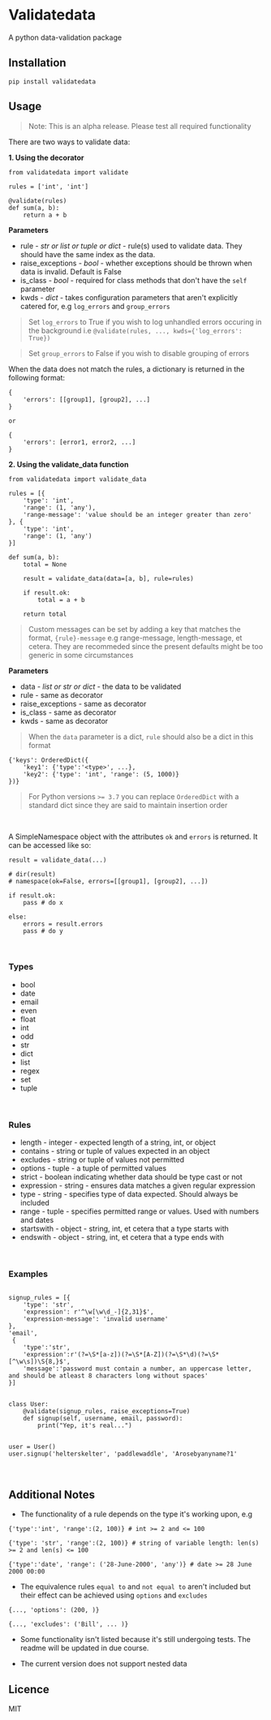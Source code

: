 # Validatedata

A python data-validation package


## Installation

``` pip install validatedata ```


## Usage


> Note: This is an alpha release. Please test all required functionality


There are two ways to validate data:

**1. Using the decorator**

```
from validatedata import validate

rules = ['int', 'int']

@validate(rules)
def sum(a, b):
    return a + b

```

**Parameters**

* rule - *str or list or tuple or dict* - rule(s) used to validate data. They should have the same index as the data.
* raise_exceptions - *bool* - whether exceptions should be thrown when data is invalid. Default is False
* is_class - *bool* - required for class methods that don't have the `self` parameter
* kwds - *dict* - takes configuration parameters that aren't explicitly catered for, e.g `log_errors` and `group_errors`

> Set `log_errors` to True if you wish to log unhandled errors occuring in the background i.e `@validate(rules, ..., kwds={'log_errors': True})`

> Set `group_errors` to False if you wish to disable grouping of errors

When the data does not match the rules, a dictionary is returned in the following format:

```
{
    'errors': [[group1], [group2], ...]
}

or

{
    'errors': [error1, error2, ...]
}
```


**2. Using the validate_data function**

```
from validatedata import validate_data

rules = [{
    'type': 'int',
    'range': (1, 'any'),
    'range-message': 'value should be an integer greater than zero'
}, {
    'type': 'int',
    'range': (1, 'any')
}]

def sum(a, b):
    total = None

    result = validate_data(data=[a, b], rule=rules)

    if result.ok:
        total = a + b
    
    return total

```


> Custom messages can be set by adding a key that matches the format, `{rule}-message` e.g range-message, length-message, et cetera. They are recommeded since the present defaults might be too generic in some circumstances


**Parameters**

- data - *list or str or dict* - the data to be validated
- rule - same as decorator
- raise_exceptions - same as decorator
- is_class - same as decorator
- kwds - same as decorator

> When the `data` parameter is a dict, `rule` should also be a dict in this format
```
{'keys': OrderedDict({
    'key1': {'type':'<type>', ...},
    'key2': {'type': 'int', 'range': (5, 1000)}
})}
```
> For Python versions `>= 3.7` you can replace `OrderedDict` with a standard dict since they are said to maintain insertion order

&nbsp;

A SimpleNamespace object with the attributes `ok` and `errors` is returned. It can be accessed like so:

```
result = validate_data(...)

# dir(result) 
# namespace(ok=False, errors=[[group1], [group2], ...])

if result.ok:
    pass # do x

else:
    errors = result.errors
    pass # do y

```

&nbsp;

### Types

- bool
- date
- email
- even
- float
- int
- odd
- str
- dict
- list
- regex
- set
- tuple

&nbsp;



### Rules
- length - integer - expected length of a string, int, or object
- contains - string or tuple of values expected in an object
- excludes - string or tuple of values not permitted
- options - tuple - a tuple of permitted values
- strict - boolean indicating whether data should be type cast or not
- expression - string - ensures data matches a given regular expression
- type - string - specifies type of data expected. Should always be included
- range - tuple - specifies permitted range or values. Used with numbers and dates
- startswith - object - string, int, et cetera that a type starts with
- endswith - object - string, int, et cetera that a type ends with

&nbsp;

> 



### Examples
```

signup_rules = [{
    'type': 'str',
    'expression': r'^\w[\w\d_-]{2,31}$',
    'expression-message': 'invalid username'
}, 
'email',
 {
    'type':'str',
    'expression':r'(?=\S*[a-z])(?=\S*[A-Z])(?=\S*\d)(?=\S*[^\w\s])\S{8,}$',
    'message':'password must contain a number, an uppercase letter, and should be atleast 8 characters long without spaces'
}]


class User:
    @validate(signup_rules, raise_exceptions=True)
    def signup(self, username, email, password):
        print("Yep, it's real...")


user = User()
user.signup('helterskelter', 'paddlewaddle', 'Arosebyanyname?1'

```

&nbsp;
## Additional Notes

- The functionality of a rule depends on the type it's working upon, e.g

```
{'type':'int', 'range':(2, 100)} # int >= 2 and <= 100

{'type': 'str', 'range':(2, 100)} # string of variable length: len(s) >= 2 and len(s) <= 100

{'type':'date', 'range': ('28-June-2000', 'any')} # date >= 28 June 2000 00:00

```

- The equivalence rules `equal to` and `not equal to` aren't included but their effect can be achieved using `options` and `excludes`

```
{..., 'options': (200, )}

{..., 'excludes': ('Bill', ... )}
```

- Some functionality isn't listed because it's still undergoing tests. The readme will be updated in due course.

- The current version does not support nested data



## Licence
MIT